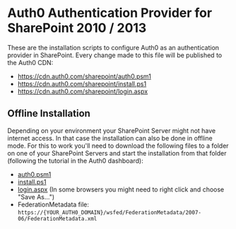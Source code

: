 # Auth0 Authentication Provider for SharePoint 2010 / 2013

These are the installation scripts to configure Auth0 as an authentication provider in SharePoint. Every change made to this file will be published to the Auth0 CDN:

 - https://cdn.auth0.com/sharepoint/auth0.psm1
 - https://cdn.auth0.com/sharepoint/install.ps1
 - https://cdn.auth0.com/sharepoint/login.aspx

## Offline Installation

Depending on your environment your SharePoint Server might not have internet access. In that case the installation can also be done in offline mode. For this to work you'll need to download the following files to a folder on one of your SharePoint Servers and start the installation from that folder (following the tutorial in the Auth0 dashboard):

 - [auth0.psm1](https://cdn.auth0.com/sharepoint/auth0.psm1)
 - [install.ps1](https://cdn.auth0.com/sharepoint/install.ps1)
 - [login.aspx](https://cdn.auth0.com/sharepoint/login.aspx) (In some browsers you might need to right click and choose "Save As...")
 - FederationMetadata file: `https://{YOUR_AUTH0_DOMAIN}/wsfed/FederationMetadata/2007-06/FederationMetadata.xml`
